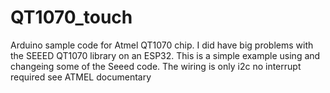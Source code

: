 # QT1070_touch
Arduino sample code for Atmel QT1070 chip. 
I did have big problems with the SEEED QT1070 library on an ESP32.
This is a simple example using and changeing some of the Seeed code.
The wiring is only i2c no interrupt required see ATMEL documentary
